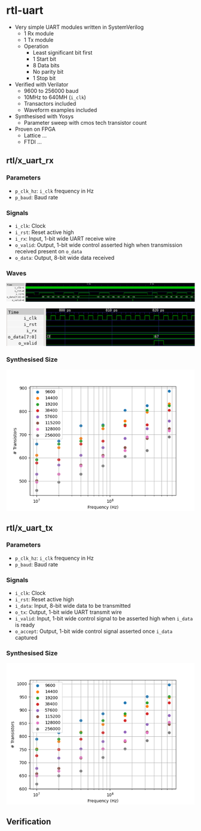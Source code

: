 # rtl-uart

 - Very simple UART modules written in SystemVerilog
   - 1 Rx module
   - 1 Tx module
   - Operation
      - Least significant bit first
      - 1 Start bit
      - 8 Data bits
      - No parity bit
      - 1 Stop bit
 - Verified with Verilator
   - 9600 to 256000 baud
   - 10MHz to 640MH (``i_clk``)
   - Transactors included
   - Waveform examples included
 - Synthesised with Yosys
   - Parameter sweep with cmos tech transistor count
- Proven on FPGA
   - Lattice ...
   - FTDI ...

## rtl/x_uart_rx

### Parameters
 
 - ``p_clk_hz``: ``i_clk`` frequency in Hz
 - ``p_baud``: Baud rate

### Signals

- ``i_clk``: Clock
- ``i_rst``: Reset active high
- ``i_rx``: Input, 1-bit wide UART receive wire
- ``o_valid``: Output, 1-bit wide control asserted high when transmission received present on ``o_data``   
- ``o_data``: Output, 8-bit wide data received

### Waves

![x_uart_rx_wave_wide](doc/images/x_uart_rx_wave_wide.png)

![x_uart_rx_wave_narrow](doc/images/x_uart_rx_wave_narrow.png)

### Synthesised Size

![x_uart_rx_size](doc/images/x_uart_rx_size.png)

## rtl/x_uart_tx

### Parameters
 
 - ``p_clk_hz``: ``i_clk`` frequency in Hz
 - ``p_baud``: Baud rate

### Signals

 - ``i_clk``: Clock
 - ``i_rst``: Reset active high
 - ``i_data``: Input, 8-bit wide data to be transmitted
 - ``o_tx``: Output, 1-bit wide UART transmit wire
 - ``i_valid``: Input, 1-bit wide control signal to be asserted high when ``i_data`` is ready
 - ``o_accept``: Output, 1-bit wide control signal asserted once ``i_data`` captured 

### Synthesised Size

![Screenshot](doc/images/x_uart_tx.png)


## Verification

